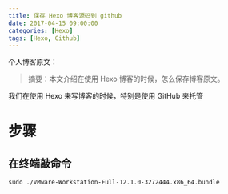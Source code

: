```yaml
---
title: 保存 Hexo 博客源码到 github
date: 2017-04-15 09:00:00
categories: [Hexo]
tags: [Hexo, Github]
---
```


个人博客原文：[]()

> 摘要：本文介绍在使用 Hexo 博客的时候，怎么保存博客原文。

我们在使用 Hexo 来写博客的时候，特别是使用 GitHub 来托管

# 步骤

## 在终端敲命令
```
sudo ./VMware-Workstation-Full-12.1.0-3272444.x86_64.bundle
```

## 

















